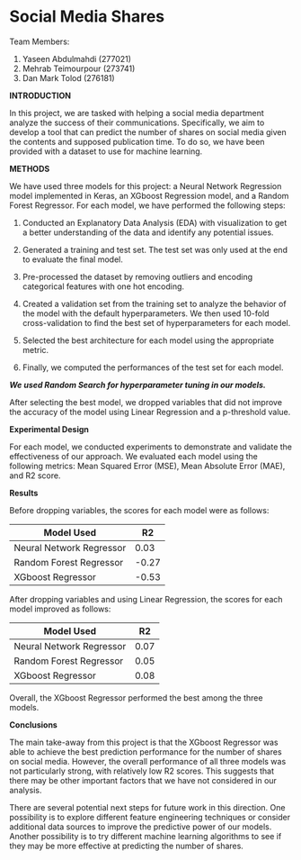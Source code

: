 # Social Media Shares

Team Members:
1) Yaseen Abdulmahdi (277021)
2) Mehrab Teimourpour (273741)
3) Dan Mark Tolod (276181)  


**INTRODUCTION**

In this project, we are tasked with helping a social media department analyze the success of their communications. Specifically, we aim to develop a tool that can predict the number of shares on social media given the contents and supposed publication time. To do so, we have been provided with a dataset to use for machine learning.

  

**METHODS**

We have used three models for this project: a Neural Network Regression model implemented in Keras, an XGboost Regression model, and a Random Forest Regressor. For each model, we have performed the following steps:

  

1) Conducted an Explanatory Data Analysis (EDA) with visualization to get a better understanding of the data and identify any potential issues.

2) Generated a training and test set. The test set was only used at the end to evaluate the final model.

3) Pre-processed the dataset by removing outliers and encoding categorical features with one hot encoding.

4) Created a validation set from the training set to analyze the behavior of the model with the default hyperparameters. We then used 10-fold cross-validation to find the best set of hyperparameters for each model.

5) Selected the best architecture for each model using the appropriate metric.

6) Finally, we computed the performances of the test set for each model.

***We used Random Search for hyperparameter tuning in our models.***

  

After selecting the best model, we dropped variables that did not improve the accuracy of the model using Linear Regression and a p-threshold value.

  

**Experimental Design**

For each model, we conducted experiments to demonstrate and validate the effectiveness of our approach. We evaluated each model using the following metrics: Mean Squared Error (MSE), Mean Absolute Error (MAE), and R2 score.

  

**Results**

Before dropping variables, the scores for each model were as follows:

  


| Model Used               | R2    |
|--------------------------|-------|
| Neural Network Regressor | 0.03  |
| Random Forest Regressor  | -0.27 |
| XGboost Regressor        | -0.53 |

After dropping variables and using Linear Regression, the scores for each model improved as follows:

  


| Model Used               | R2   |
|--------------------------|------|
| Neural Network Regressor | 0.07 |
| Random Forest Regressor  | 0.05 |
| XGboost Regressor        | 0.08 |

Overall, the XGboost Regressor performed the best among the three models.

  

**Conclusions**

The main take-away from this project is that the XGboost Regressor was able to achieve the best prediction performance for the number of shares on social media. However, the overall performance of all three models was not particularly strong, with relatively low R2 scores. This suggests that there may be other important factors that we have not considered in our analysis.

There are several potential next steps for future work in this direction. One possibility is to explore different feature engineering techniques or consider additional data sources to improve the predictive power of our models. Another possibility is to try different machine learning algorithms to see if they may be more effective at predicting the number of shares.
